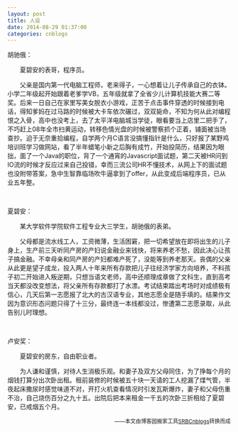 ```yaml
---
layout: post
title: 人设
date: 2014-08-29 01:37:00
categories: cnblogs
---
```


<p>胡驰俄：</p>
<p>　　夏碧安的表哥，程序员。</p>
<p align="left">　　父亲是国内第一代电脑工程师，老来得子，一心想着让儿子传承自己的衣钵。小学二年级起开始跟着老爹学VB，五年级就拿了全省少儿计算机技能大赛二等奖。后来一日自己在家里写美女脱衣小游戏，正苦于点击事件穿透的时候接到电话，得知爹妈在过马路的时候被大卡车依次碾过，双双毙命，不知为何从此对编程恨之入骨，高中也没考上，去了太平洋电脑城当学徒，眼看要当上店里二把手了，不巧赶上08年全市扫黄运动，转移色情光盘的时候被警察抓个正着，铺面被当场查抄。迫于无奈重拾编程，自学两个月C语言没搞懂指针是什么，只好报了某野鸡培训班学习做网站，看了半年蜡笔小新之后胸有成竹，开始投简历，结果因为眼拙，面了一个Java的职位，背了一个通宵的Javascript面试题，第二天被HR问到IO流的时候才反应过来自己投错，幸而三流公司HR不懂技术，从网上下的面试题也没附带答案，急中生智靠临场吹牛逼拿到了offer，从此变成后端程序员，已从业五年整。</p>
<p align="left">&nbsp;</p>
<p align="left">夏碧安：</p>
<p align="left">　　某大学软件学院软件工程专业大三学生，胡驰俄的表弟。</p>
<p align="left">　　父母都是流水线工人，工资微薄，生活困窘，把一切希望放在即将出生的儿子身上，生产前三天听同产房的产妇说金融业来钱快，将来养老不愁，因此决心让孩子搞金融。不幸母亲和同产房的产妇都难产死了，没能等到养老那天。丧偶的父亲从此更是望子成龙，投入两人十年来所有存款把儿子往经济学家方向培养，不料孩子初二开始进入叛逆期，只想当语文老师，高中还顺理成章做了文科生，直到高考当天都没改变想法，将父亲所有存款都打了水漂。考试结束踏出考场时对成绩极有信心，几天后第一志愿报了北大的古汉语专业，其他志愿全是随手填的。结果作文因为意识形态问题只得了十三分，最终连一本线都没过，惨遭第二志愿录取，从此告别儿时理想。</p>
<p align="left">&nbsp;</p>
<p align="left">卢安奖：</p>
<p align="left">　　夏碧安的房东，自由职业者。</p>
<p align="left">　　为人谦和谨慎，对待人生消极乐观。和妻子及双方父母同住，为了挣每个月的烟钱打算分出次卧出租。租前装修的时候被五十块一天请的工人挖漏了煤气管，半夜起床撒尿时感觉味道不对，开打火机查看情况时引发瓦斯爆炸，妻子和父母伤重不治，自己烧伤百分之九十五。出院后把本来租金一千五的次卧三折租给了夏碧安，已戒烟五个月。</p>

<p align=right><span style="font-size: 12px">——本文由博客园搬家工具<a href="https://github.com/mlxy/SRBCnblogs">SRBCnblogs</a>转换而成</span></p>